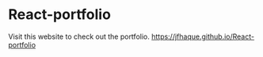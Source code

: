 # React-portfolio

 Visit this website to check out the portfolio.
https://jfhaque.github.io/React-portfolio
